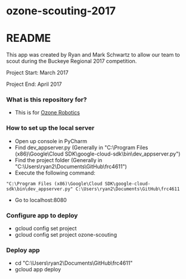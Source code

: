 # ozone-scouting-2017
# README #

This app was created by Ryan and Mark Schwartz to allow our team to scout during the Buckeye Regional 2017 competition.

Project Start: March 2017

Project End: April 2017

### What is this repository for? ###

* This is for [Ozone Robotics](http://olentangyfrc.org/scouting)

### How to set up the local server ###

* Open up console in PyCharm
* Find dev_appserver.py (Generally in "C:\Program Files (x86)\Google\Cloud SDK\google-cloud-sdk\bin\dev_appserver.py")
* Find the project folder (Generally in "C:\Users\ryan2\Documents\GitHub\frc4611")
* Execute the following command:
~~~
"C:\Program Files (x86)\Google\Cloud SDK\google-cloud-sdk\bin\dev_appserver.py" C:\Users\ryan2\Documents\GitHub\frc4611
~~~
* Go to localhost:8080

### Configure app to deploy ###

* gcloud config set project <project-id>
* gcloud config set project ozone-scouting

### Deploy app ###

* cd "C:\Users\ryan2\Documents\GitHub\frc4611"
* gcloud app deploy
